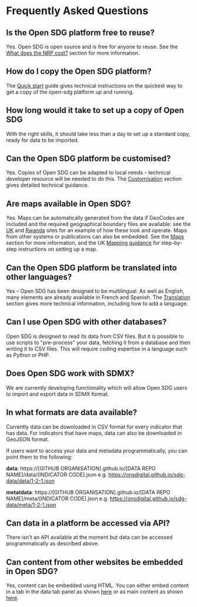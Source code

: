 <h1>Frequently Asked Questions</h1>

## Is the Open SDG platform free to reuse?

Yes. Open SDG is open source and is free for anyone to reuse. See the [What does the NRP cost?](https://open-sdg.readthedocs.io/en/latest/about/#what-does-the-nrp-cost) section for
more information.

## How do I copy the Open SDG platform?

The [Quick start](https://open-sdg.readthedocs.io/en/latest/quick-start/) guide gives technical
instructions on the quickest way to get a copy of the open-sdg platform up and running.

## How long would it take to set up a copy of Open SDG

With the right skills, it should take less than a day to set up a standard copy, ready for data to be imported. 

## Can the Open SDG platform be customised?

Yes. Copies of Open SDG can be adapted to local needs – technical developer resource will
be needed to do this. The [Customisation](https://open-sdg.readthedocs.io/en/latest/customisation/) section gives detailed technical guidance.

## Are maps available in Open SDG?

Yes. Maps can be automatically generated from the data if GeoCodes are included and the
required geographical boundary files are available: see the [UK](https://sustainabledevelopment-uk.github.io/3-a-1/) and [Rwanda](https://sustainabledevelopment-rwanda.github.io/1-2-1/) sites for an example of how these look and operate. Maps from other systems or publications can also be embedded. See the [Maps](https://open-sdg.readthedocs.io/en/latest/maps/) section
for more information, and the UK [Mapping guidance](https://github.com/ONSdigital/sdg-indicators/wiki/Mapping) for step-by-step instructions on setting up a map.

## Can the Open SDG platform be translated into other languages?

Yes – Open SDG has been designed to be multilingual. As well as English, many elements
are already available in French and Spanish. The [Translation](https://open-sdg.readthedocs.io/en/latest/translation/) section gives more technical information, including
how to add a language.

## Can I use Open SDG with other databases?

Open SDG is designed to read its data from CSV files. But it is possible to use scripts to "pre-process" your data, fetching it from a database and then writing it to CSV files. This will require coding expertise in a language such as Python or PHP.

## Does Open SDG work with SDMX?

We are currently developing functionality which will allow Open SDG users to import and export data in SDMX format.

## In what formats are data available?

Currently data can be downloaded in CSV format for every indicator that has data. For indicators that have maps, data can also be downloaded in GeoJSON format.

If users want to access your data and metadata programmatically, you can point them to the following:

**data**: https://[GITHUB ORGANISATION].github.io/[DATA REPO NAME]/data/[INDICATOR CODE].json e.g. https://onsdigital.github.io/sdg-data/data/1-2-1.json

**metatdata**: https://[GITHUB ORGANISATION].github.io/[DATA REPO NAME]/meta/[INDICATOR CODE].json e.g. https://onsdigital.github.io/sdg-data/meta/1-2-1.json

## Can data in a platform be accessed via API?

There isn't an API available at the moment but data can be accessed programmatically as described above.


## Can content from other websites be embedded in Open SDG?

Yes, content can be embedded using HTML. You can either embed content in a tab in the data tab panel as shown [here](https://sustainabledevelopment-uk.github.io/3-4-2/) or as main content as shown [here](https://sustainabledevelopment-uk.github.io/17-13-1/).
